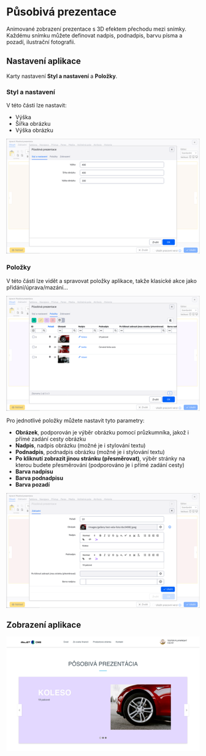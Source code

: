 # Působivá prezentace

Animované zobrazení prezentace s 3D efektem přechodu mezi snímky. Každému snímku můžete definovat nadpis, podnadpis, barvu písma a pozadí, ilustrační fotografii.

## Nastavení aplikace

Karty nastavení **Styl a nastavení** a **Položky**.

### Styl a nastavení

V této části lze nastavit:
- Výška
- Šířka obrázku
- Výška obrázku

![](editor-style.png)

### Položky

V této části lze vidět a spravovat položky aplikace, takže klasické akce jako přidání/úprava/mazání...

![](editor-items.png)

Pro jednotlivé položky můžete nastavit tyto parametry:
- **Obrázek**, podporován je výběr obrázku pomocí průzkumníka, jakož i přímé zadání cesty obrázku
- **Nadpis**, nadpis obrázku (možné je i stylování textu)
- **Podnadpis**, podnadpis obrázku (možné je i stylování textu)
- **Po kliknutí zobrazit jinou stránku (přesměrovat)**, výběr stránky na kterou budete přesměrováni (podporováno je i přímé zadání cesty)
- **Barva nadpisu**
- **Barva podnadpisu**
- **Barva pozadí**

![](editor-items-edit.png)

## Zobrazení aplikace

![](app-impress_slideshow.png)
